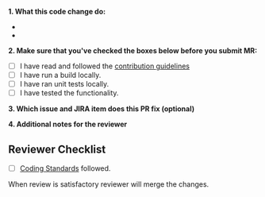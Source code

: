**1. What this code change do:**

-
- 

**2. Make sure that you've checked the boxes below before you submit MR:**

- [ ] I have read and followed the [contribution guidelines](../../contributing.md)
- [ ] I have run a build locally.
- [ ] I have ran unit tests locally.
- [ ] I have tested the functionality.

**3. Which issue and JIRA item does this PR fix (optional)**
  
  
**4. Additional notes for the reviewer**  
  
  

## Reviewer Checklist ##

- [ ] [Coding Standards](../contribution_guidelines/coding_standards.md) followed.

When review is satisfactory reviewer will merge the changes.